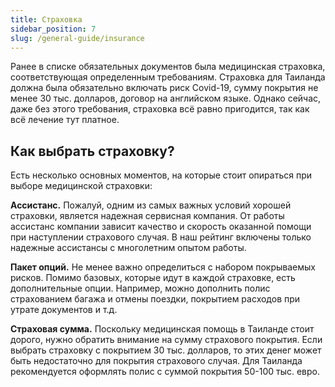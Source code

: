 ```yaml
---
title: Страховка
sidebar_position: 7
slug: /general-guide/insurance
---
```


Ранее в списке обязательных документов была медицинская страховка, соответствующая определенным требованиям. Страховка для Таиланда должна была обязательно включать риск Covid-19, сумму покрытия не менее 30 тыс. долларов, договор на английском языке. Однако сейчас, даже без этого требования, страховка всё равно пригодится, так как всё лечение тут платное.

## Как выбрать страховку?
Есть несколько основных моментов, на которые стоит опираться при выборе медицинской страховки:

**Ассистанс.** Пожалуй, одним из самых важных условий хорошей страховки, является надежная сервисная компания. От работы ассистанс компании зависит качество и скорость оказанной помощи при наступлении страхового случая. В наш рейтинг включены только надежные ассистансы с многолетним опытом работы.

**Пакет опций.** Не менее важно определиться с набором покрываемых рисков. Помимо базовых, которые идут в каждой страховке, есть дополнительные опции. Например, можно дополнить полис страхованием багажа и отмены поездки, покрытием расходов при утрате документов и т.д.

**Страховая сумма.** Поскольку медицинская помощь в Таиланде стоит дорого, нужно обратить внимание на сумму страхового покрытия. Если выбрать страховку с покрытием 30 тыс. долларов, то этих денег может быть недостаточно для покрытия страхового случая. Для Таиланда рекомендуется оформлять полис с суммой покрытия 50-100 тыс. евро.

